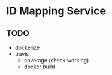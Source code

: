 # ID Mapping Service


## TODO

* dockerize
* travis
  * coverage (check working)
  * docker build
  